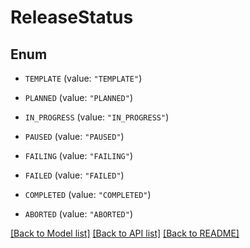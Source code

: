 # ReleaseStatus

## Enum


* `TEMPLATE` (value: `"TEMPLATE"`)

* `PLANNED` (value: `"PLANNED"`)

* `IN_PROGRESS` (value: `"IN_PROGRESS"`)

* `PAUSED` (value: `"PAUSED"`)

* `FAILING` (value: `"FAILING"`)

* `FAILED` (value: `"FAILED"`)

* `COMPLETED` (value: `"COMPLETED"`)

* `ABORTED` (value: `"ABORTED"`)


[[Back to Model list]](../README.md#documentation-for-models) [[Back to API list]](../README.md#documentation-for-api-endpoints) [[Back to README]](../README.md)


